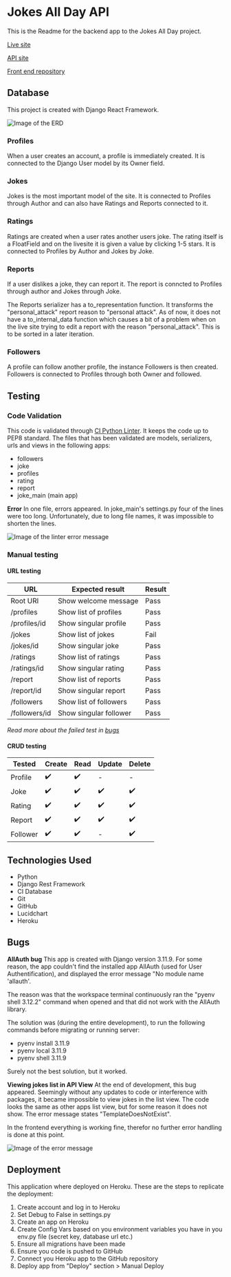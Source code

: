 # Jokes All Day API
This is the Readme for the backend app to the Jokes All Day project.

[Live site](https://jokes-all-day-frontend-26d817bb989c.herokuapp.com)

[API site](https://jokes-all-day-0142d90d5482.herokuapp.com)

[Front end repository](https://github.com/mikael-johnsson/jokes-all-day)


## Database
This project is created with Django React Framework.

![Image of the ERD](assets/documentation/joke_erd.png)
### Profiles
When a user creates an account, a profile is immediately created. It is connected to the Django User model by its Owner field.

### Jokes
Jokes is the most important model of the site. It is connected to Profiles through Author and can also have Ratings and Reports connected to it.

### Ratings
Ratings are created when a user rates another users joke. The rating itself is a FloatField and on the livesite it is given a value by clicking 1-5 stars. It is connected to Profiles by Author and Jokes by Joke.

### Reports
If a user dislikes a joke, they can report it. The report is conncted to Profiles through author and Jokes through Joke.

The Reports serializer has a to_representation function. It transforms the "personal_attack" report reason to "personal attack". As of now, it does not have a to_internal_data function which causes a bit of a problem when on the live site trying to edit a report with the reason "personal_attack". This is to be sorted in a later iteration.

### Followers
A profile can follow another profile, the instance Followers is then created. Followers is connected to Profiles through both Owner and followed.

## Testing
### Code Validation
This code is validated through [CI Python Linter](https://pep8ci.herokuapp.com/). It keeps the code up to PEP8 standard.
The files that has been validated are models, serializers, urls and views in the following apps:
- followers
- joke
- profiles
- rating
- report
- joke_main (main app)

**Error**
In one file, errors appeared. In joke_main's settings.py four of the lines were too long. Unfortunately, due to long file names, it was impossible to shorten the lines.

![Image of the linter error message](assets/documentation/backend_settings_linter_error.jpg)

### Manual testing

#### URL testing

|URL|Expected result|Result|
|-|-|-|
|Root URl|Show welcome message|Pass|
|/profiles|Show list of profiles|Pass|
|/profiles/id|Show singular profile|Pass|
|/jokes|Show list of jokes|Fail|
|/jokes/id|Show singular joke|Pass|
|/ratings|Show list of ratings|Pass|
|/ratings/id|Show singular rating|Pass|
|/report|Show list of reports|Pass|
|/report/id|Show singular report|Pass|
|/followers|Show list of followers|Pass|
|/followers/id|Show singular follower|Pass|

*Read more about the failed test in [bugs](#bugs)*

#### CRUD testing
|Tested|Create|Read|Update|Delete|
|-|-|-|-|-|
|Profile|✔️|✔️|-|-|
|Joke|✔️|✔️|✔️|✔️|
|Rating|✔️|✔️|✔️|✔️|
|Report|✔️|✔️|✔️|✔️|
|Follower|✔️|✔️|-|✔️|

## Technologies Used
- Python
- Django Rest Framework
- CI Database
- Git
- GitHub
- Lucidchart
- Heroku

## Bugs
**AllAuth bug**
This app is created with Django version 3.11.9. For some reason, the app couldn't find the installed app AllAuth (used for User Authentification), and displayed the error message "No module name 'allauth'. 

The reason was that the workspace terminal continuously ran the "pyenv shell 3.12.2" command when opened and that did not work with the AllAuth library.

The solution was (during the entire development), to run the following commands before migrating or running server:
- pyenv install 3.11.9
- pyenv local 3.11.9
- pyenv shell 3.11.9

Surely not the best solution, but it worked.


**Viewing jokes list in API View**
At the end of development, this bug appeared. Seemingly without any updates to code or interference with packages, it became impossible to view jokes in the list view. The code looks the same as other apps list view, but for some reason it does not show. The error message states "TemplateDoesNotExist".

In the frontend everything is working fine, therefor no further error handling is done at this point.

![Image of the error message](assets/documentation/joke_list_bug.jpg)

## Deployment
This application where deployed on Heroku. These are the steps to replicate the deployment:

1. Create account and log in to Heroku
2. Set Debug to False in settings.py
3. Create an app on Heroku
4. Create Config Vars based on you environment variables you have in you env.py file (secret key, database url etc.)
5. Ensure all migrations have been made
6. Ensure you code is pushed to GitHub
7. Connect you Heroku app to the GitHub repository
8. Deploy app from "Deploy" section > Manual Deploy 